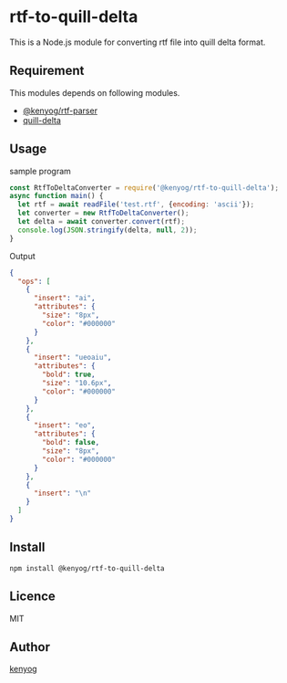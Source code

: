 rtf-to-quill-delta
==================

This is a Node.js module for converting rtf file into quill delta format.


## Requirement

This modules depends on following modules.

* [@kenyog/rtf-parser](https://github.com/kenyog/rtf-parser)
* [quill-delta](https://quilljs.com/docs/delta/)

## Usage

sample program
```JavaScript
const RtfToDeltaConverter = require('@kenyog/rtf-to-quill-delta');
async function main() {
  let rtf = await readFile('test.rtf', {encoding: 'ascii'});
  let converter = new RtfToDeltaConverter();
  let delta = await converter.convert(rtf);
  console.log(JSON.stringify(delta, null, 2));
}
```

Output
```json
{
  "ops": [
    {
      "insert": "ai",
      "attributes": {
        "size": "8px",
        "color": "#000000"
      }
    },
    {
      "insert": "ueoaiu",
      "attributes": {
        "bold": true,
        "size": "10.6px",
        "color": "#000000"
      }
    },
    {
      "insert": "eo",
      "attributes": {
        "bold": false,
        "size": "8px",
        "color": "#000000"
      }
    },
    {
      "insert": "\n"
    }
  ]
}
```

## Install

```
npm install @kenyog/rtf-to-quill-delta
```

## Licence

MIT

## Author

[kenyog](https://github.com/kenyog)


